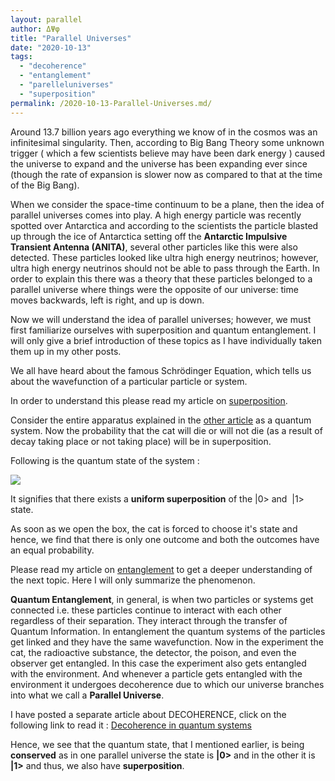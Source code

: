 ```yaml
---
layout: parallel
author: ΔΨφ
title: "Parallel Universes"
date: "2020-10-13"
tags: 
  - "decoherence"
  - "entanglement"
  - "parelleluniverses"
  - "superposition"
permalink: /2020-10-13-Parallel-Universes.md/
---
```


Around 13.7 billion years ago everything we know of in the cosmos was an infinitesimal singularity. Then, according to Big Bang Theory some unknown trigger ( which a few scientists believe may have been dark energy ) caused the universe to expand and the universe has been expanding ever since (though the rate of expansion is slower now as compared to that at the time of the Big Bang).

When we consider the space-time continuum to be a plane, then the idea of parallel universes comes into play. A high energy particle was recently spotted over Antarctica and according to the scientists the particle blasted up through the ice of Antarctica setting off the **Antarctic Impulsive Transient Antenna (ANITA)**, several other particles like this were also detected. These particles looked like ultra high energy neutrinos; however, ultra high energy neutrinos should not be able to pass through the Earth. In order to explain this there was a theory that these particles belonged to a parallel universe where things were the opposite of our universe: time moves backwards, left is right, and up is down.

Now we will understand the idea of parallel universes; however, we must first familiarize ourselves with superposition and quantum entanglement. I will only give a brief introduction of these topics as I have individually taken them up in my other posts.

We all have heard about the famous Schrödinger Equation, which tells us about the wavefunction of a particular particle or system.

In order to understand this please read my article on [superposition](https://deltapsifi.wordpress.com/2020/11/12/quantum-superposition/).

Consider the entire apparatus explained in the [other article](https://deltapsifi.wordpress.com/2020/11/12/quantum-superposition/) as a quantum system. Now the probability that the cat will die or will not die (as a result of decay taking place or not taking place) will be in superposition.

Following is the quantum state of the system :

![](https://deltapsifi.files.wordpress.com/2020/10/image-9.png?w=172)

It signifies that there exists a **uniform superposition** of the |0> and  |1> state.

As soon as we open the box, the cat is forced to choose it's state and hence, we find that there is only one outcome and both the outcomes have an equal probability.

Please read my article on [entanglement](/2020-09-11-Spooky-Action-at-a-Distance.md/) to get a deeper understanding of the next topic. Here I will only summarize the phenomenon.

**Quantum Entanglement**, in general, is when two particles or systems get connected i.e. these particles continue to interact with each other regardless of their separation. They interact through the transfer of Quantum Information. In entanglement the quantum systems of the particles get linked and they have the same wavefunction. Now in the experiment the cat, the radioactive substance, the detector, the poison, and even the observer get entangled. In this case the experiment also gets entangled with the environment. And whenever a particle gets entangled with the environment it undergoes decoherence due to which our universe branches into what we call a **Parallel Universe**.

I have posted a separate article about DECOHERENCE, click on the following link to read it : [Decoherence in quantum systems](/2020-09-09-Decoherence-in-Quantum-Systems.md/)

Hence, we see that the quantum state, that I mentioned earlier, is being **conserved** as in one parallel universe the state is **|0>** and in the other it is **|1>** and thus, we also have **superposition**.
